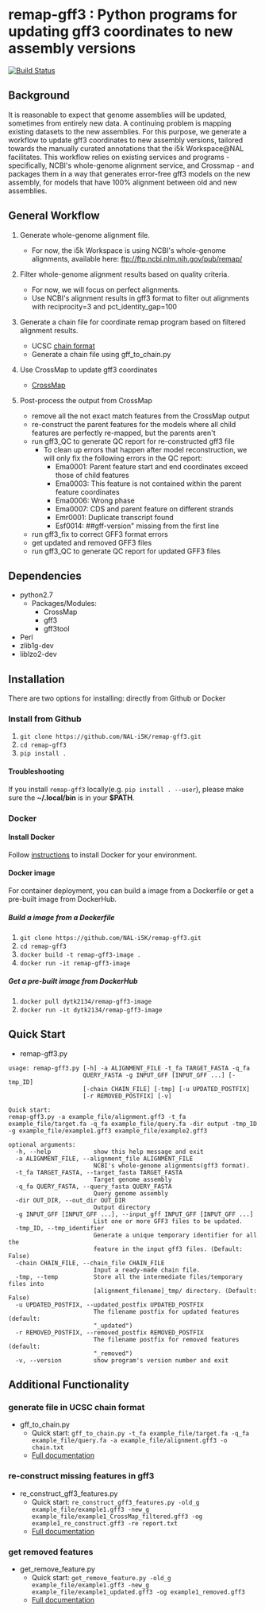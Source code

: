 # remap-gff3 : Python programs for updating gff3 coordinates to new assembly versions

[![Build Status](https://travis-ci.org/NAL-i5K/remap-gff3.svg?branch=master)](https://travis-ci.org/NAL-i5K/remap-gff3)

## Background

It is reasonable to expect that genome assemblies will be updated, sometimes from entirely new data. A continuing problem is mapping existing datasets to the new assemblies. For this purpose, we generate a workflow to update gff3 coordinates to new assembly versions, tailored towards the manually curated annotations that the i5k Workspace@NAL facilitates. This workflow relies on existing services and programs - specifically, NCBI's whole-genome alignment service, and Crossmap - and packages them in a way that generates error-free gff3 models on the new assembly, for models that have 100% alignment between old and new assemblies.

## General Workflow

1. Generate whole-genome alignment file.
    * For now, the i5k Workspace is using NCBI's whole-genome alignments, available here: ftp://ftp.ncbi.nlm.nih.gov/pub/remap/

2. Filter whole-genome alignment results based on quality criteria.
    * For now, we will focus on perfect alignments.
    * Use NCBI's alignment results in gff3 format to filter out alignments with reciprocity=3 and pct_identity_gap=100
3. Generate a chain file for coordinate remap program based on filtered alignment results.
    * UCSC [chain format](https://genome.ucsc.edu/goldenpath/help/chain.html)
    * Generate a chain file using gff_to_chain.py
4. Use CrossMap to update gff3 coordinates
    * [CrossMap](http://crossmap.sourceforge.net/)
5. Post-process the output from CrossMap
    * remove all the not exact match features from the CrossMap output
    * re-construct the parent features for the models where all child features are perfectly re-mapped, but the parents aren't
    * run gff3_QC to generate QC report for re-constructed gff3 file
        * To clean up errors that happen after model reconstruction, we will only fix the following errors in the QC report:
            * Ema0001: Parent feature start and end coordinates exceed those of child features
            * Ema0003: This feature is not contained within the parent feature coordinates
            * Ema0006: Wrong phase
            * Ema0007: CDS and parent feature on different strands
            * Emr0001: Duplicate transcript found
            * Esf0014: ##gff-version" missing from the first line
    * run gff3_fix to correct GFF3 format errors
    * get updated and removed GFF3 files
    * run gff3_QC to generate QC report for updated GFF3 files

## Dependencies

* python2.7
    * Packages/Modules:
        * CrossMap
        * gff3
        * gff3tool
* Perl
* zlib1g-dev
* liblzo2-dev


## Installation

There are two options for installing: directly from Github or Docker

### Install from Github

1. `git clone https://github.com/NAL-i5K/remap-gff3.git`
2. `cd remap-gff3`
3. `pip install .`

#### Troubleshooting

If you install `remap-gff3` locally(e.g. `pip install . --user`), please make sure the **~/.local/bin** is in your **$PATH**.

### Docker

#### Install Docker

Follow [instructions](https://docs.docker.com/install/) to install Docker for your environment.

#### Docker image

For container deployment, you can build a image from a Dockerfile or get a pre-built image from DockerHub.

##### Build a image from a Dockerfile

1. `git clone https://github.com/NAL-i5K/remap-gff3.git`
2. `cd remap-gff3`
3. `docker build -t remap-gff3-image .`
4. `docker run -it remap-gff3-image`

##### Get a pre-built image from DockerHub

1. `docker pull dytk2134/remap-gff3-image`
2. `docker run -it dytk2134/remap-gff3-image`

## Quick Start

* remap-gff3.py

``` shell
usage: remap-gff3.py [-h] -a ALIGNMENT_FILE -t_fa TARGET_FASTA -q_fa
                     QUERY_FASTA -g INPUT_GFF [INPUT_GFF ...] [-tmp_ID]
                     [-chain CHAIN_FILE] [-tmp] [-u UPDATED_POSTFIX]
                     [-r REMOVED_POSTFIX] [-v]

Quick start:
remap-gff3.py -a example_file/alignment.gff3 -t_fa example_file/target.fa -q_fa example_file/query.fa -dir output -tmp_ID -g example_file/example1.gff3 example_file/example2.gff3

optional arguments:
  -h, --help            show this help message and exit
  -a ALIGNMENT_FILE, --alignment_file ALIGNMENT_FILE
                        NCBI's whole-genome alignments(gff3 format).
  -t_fa TARGET_FASTA, --target_fasta TARGET_FASTA
                        Target genome assembly
  -q_fa QUERY_FASTA, --query_fasta QUERY_FASTA
                        Query genome assembly
  -dir OUT_DIR, --out_dir OUT_DIR
                        Output directory
  -g INPUT_GFF [INPUT_GFF ...], --input_gff INPUT_GFF [INPUT_GFF ...]
                        List one or more GFF3 files to be updated.
  -tmp_ID, --tmp_identifier
                        Generate a unique temporary identifier for all the
                        feature in the input gff3 files. (Default: False)
  -chain CHAIN_FILE, --chain_file CHAIN_FILE
                        Input a ready-made chain file.
  -tmp, --temp          Store all the intermediate files/temporary files into
                        [alignment_filename]_tmp/ directory. (Default: False)
  -u UPDATED_POSTFIX, --updated_postfix UPDATED_POSTFIX
                        The filename postfix for updated features (default:
                        "_updated")
  -r REMOVED_POSTFIX, --removed_postfix REMOVED_POSTFIX
                        The filename postfix for removed features (default:
                        "_removed")
  -v, --version         show program's version number and exit
```

## Additional Functionality

### generate file in UCSC chain format

* gff_to_chain.py
  * Quick start: `gff_to_chain.py -t_fa example_file/target.fa -q_fa example_file/query.fa -a example_file/alignment.gff3 -o chain.txt`
  * [Full documentation](docs/gff_to_chain.md)

### re-construct missing features in gff3

* re_construct_gff3_features.py
  * Quick start: `re_construct_gff3_features.py -old_g example_file/example1.gff3 -new_g example_file/example1_CrossMap_filtered.gff3 -og example1_re_construct.gff3 -re report.txt`
  * [Full documentation](docs/re_construct_gff3_features.md)

### get removed features

* get_remove_feature.py
  * Quick start: `get_remove_feature.py -old_g example_file/example1.gff3 -new_g example_file/example1_updated.gff3 -og example1_removed.gff3`
  * [Full documentation](docs/get_remove_feature.md)

